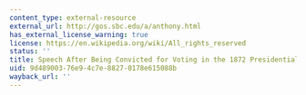 ```yaml
---
content_type: external-resource
external_url: http://gos.sbc.edu/a/anthony.html
has_external_license_warning: true
license: https://en.wikipedia.org/wiki/All_rights_reserved
status: ''
title: Speech After Being Convicted for Voting in the 1872 Presidential Election
uid: 9d489003-76e9-4c7e-8827-0178e615088b
wayback_url: ''
---
```

